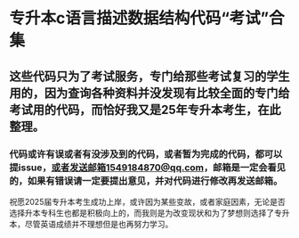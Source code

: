 # 专升本c语言描述数据结构代码“考试”合集

## 这些代码只为了考试服务，专门给那些考试复习的学生用的，因为查询各种资料并没发现有比较全面的专门给考试用的代码，而恰好我又是25年专升本考生，在此整理。

### 代码或许有误或者有没涉及到的代码，或者暂为完成的代码，都可以提issue，或者发送邮箱1549184870@qq.com，邮箱是一定会看见的，如果有错误请一定要提出意见，并对代码进行修改再发送邮箱。

祝愿2025届专升本考生成功上岸，或许因为某些变故，或者家庭因素，无论是否选择升本专科生也都是积极向上的，而我则是为改变现状和为了梦想则选择了专升本，尽管英语成绩并不理想但是也再努力学习。
